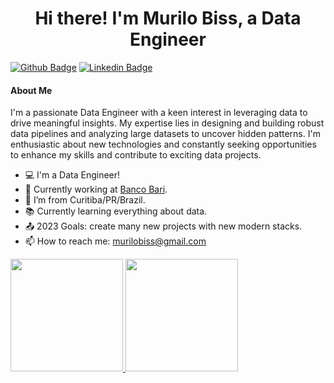 <h1 align="center">Hi there! I'm Murilo Biss, a Data Engineer</h1>

[![Github Badge](https://img.shields.io/badge/GitHub-100000?style=for-the-badge&logo=github&logoColor=white)](https://github.com/murilobiss)
[![Linkedin Badge](https://img.shields.io/badge/LinkedIn-0077B5?style=for-the-badge&logo=linkedin&logoColor=white)](https://linkedin.com/in/murilobiss)

#### About Me

I'm a passionate Data Engineer with a keen interest in leveraging data to drive meaningful insights. My expertise lies in designing and building robust data pipelines and analyzing large datasets to uncover hidden patterns. I'm enthusiastic about new technologies and constantly seeking opportunities to enhance my skills and contribute to exciting data projects.

- :computer: I'm a Data Engineer!
- 👷 Currently working at [Banco Bari](https://bancobari.com.br/).
- :house_with_garden: I’m from Curitiba/PR/Brazil.
- :books: Currently learning everything about data.
- :outbox_tray: 2023 Goals: create many new projects with new modern stacks.
- 📫 How to reach me: murilobiss@gmail.com

<div>
  <a href="https://github.com/murilobiss">
    <img height="180em" src="https://github-readme-stats.vercel.app/api?username=murilobiss&show_icons=true&theme=dracula&include_all_commits=true&count_private=true"/>
    <img height="180em" src="https://github-readme-stats.vercel.app/api/top-langs/?username=murilobiss&layout=compact&langs_count=7&theme=dracula"/>
  </a>
</div>
